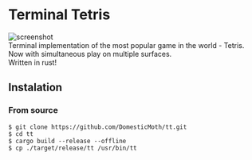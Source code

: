 # Terminal Tetris
![screenshot](https://i.imgur.com/VnZX2RC.png)  
Terminal implementation of the most popular game in the world - Tetris.  
Now with simultaneous play on multiple surfaces.  
Written in rust!

## Instalation
### From source
```
$ git clone https://github.com/DomesticMoth/tt.git
$ cd tt
$ cargo build --release --offline
$ cp ./target/release/tt /usr/bin/tt
```
